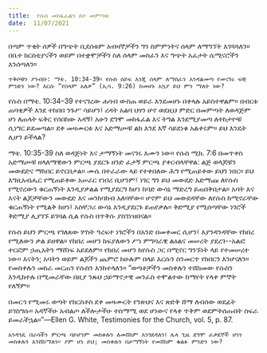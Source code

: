 ```yaml
---
title:  የሱስ መከፋፈልን ይዞ መምጣቱ
date:  11/07/2021
---
```


በጣም ጥቂት ሰዎች በግጭት ቢደሰቱም አብዛኞቻችን ግን ስምምነትና ሰላም ለማግኘት እንጓጓለን። በቤተ ክርስቲያናችን ወይም በተቋሞቻችን ስለ ሰላም መስፈን እና ግጭት አፈታት ሴሚናሮችን እንሰጣለን።

`ጥቅሶቹን ያንብቡ: ማቴ. 10:34-39። የሱስ ሰይፍ እንጂ ሰላም ለማስፈን እንዳልመጣ የመናገሩ ፍቺ ምንድን ነው? እርሱ “የሰላም አለቃ” (ኢሳ. 9:26) ከመሆኑ አኳያ ይህ ምን ማለት ነው?`

የሱስ በማቴ. 10:34–39 የተናገረው ሐሳብ ውስጠ ወይራ እንደመሆኑ በቀላሉ አይስተዋልም። በብርቱ ጠባቂዎች እንደ ተከበበ ንጉሥ ሳይሆን፤ ረዳት አልባ ህፃን ሆኖ ወደዚህ ምድር በመምጣት ለወዳጅም ሆነ ለጠላት ፍቅር የሰበከው አዳኝ፤ አሁን ደግሞ መከፋፈል እና ትግል እንደሚያመጣ ለተከታዮቹ ሲነግር ይደመጣል። ደቀ መዛሙርቱ እና አድማጮቹ ልክ እንደ እኛ ሳይደነቁ አልቀሩም። ይህ እንዴት ሊሆን ይችላል?

ማቴ. 10:35-39 ስለ ወዳጅነት እና ታማኝነት መናገሩ እሙን ነው። የሱስ ሚክ. 7:6 በመጥቀስ አድማጮቹ ዘላለማዊውን ምርጫ ያደርጉ ዘንድ ፈታኝ ምርጫ ያቀርብላቸዋል: ልጅ ወላጆቹን መውደድና ማክበር ይኖርበታል። ሙሴ በተራራው ላይ የተቀበለው ሕግ የሚጠይቀው ይህን ነበር። ይህ እግዚአብሔር የሚጠይቀው አሠራር የነበረ ቢሆንም፤ ነገር ግን ይህ መውደድ አድማጩ ለየሱስ የሚኖረውን ቁርጠኝነት እንዲያቃልል የሚያደርግ ከሆነ ከባድ ውሳኔ ማድረግ ይጠበቅበታል። አባት እና እናት ልጆቻቸውን መውደድ እና መንከባከብ አለባቸው። ሆኖም ይህ መውደዳቸው ለየሱስ ከሚኖራቸው ቁርጠኝነት የሚልቅ ከሆነ፤ አስቸጋሪ ውሳኔ እንዲያደርጉ ይጠየቃሉ። ቅድሚያ የሚሰጣቸው ነገሮች ቅድሚያ ሊያገኙ ይገባል ሲል የሱስ በጥቅሱ ያስገነዝበናል።

የሱስ ይህን ምርጫ የገለጸው ሦስት ዓረፍተ ነገሮችን በአንድ በመቀመር ሲሆን፤ እያንዳንዳቸው የከበረ የሚለውን ቃል ይዘዋል። የከበረ መሆን ከፍያለውን ሥነ ምግባራዊ ልዕልና መሠረት ያደረገ--አልፎ ተርፎም ኃጢአትን ማሸነፍ አይደለም። የከበረ መሆን ከየሱስ ጋር በሚኖር ግንኙነት ላይ የተመሠረተ ነው። እናትን; አባትን ወይም ልጆችን ጨምሮ ከሁሉም በላይ እርሱን ስንመርጥ የከበርን እንሆናለን። የመስቀሉን መከራ መርጠን የሱስን እንከተላለን። “ወጣቶቻችን መስቀሉን ተሸክመው የሱስን እንዲከተሉ በሚመራቸው በዚያ ንጹህ ኃይማኖታዊ መንፈስ ተሞልተው ከማየት የላቀ ምኞት የለኝም።

በመርኅ የሚመሩ ወጣት የክርስቶስ ደቀ መዛሙርት የንጽህና እና ጽድቅ ሸማ ለብሰው ወደፊት ይገስግሱ። አዳኛችሁ አብልጦ ለችሎታችሁ ተስማሚ ወደ ሆነውና የላቀ ጥቅም ወደምትሰጡበት ስፍራ ይመራችኋል።”—Ellen G. White, Testimonies for the Church, vol. 5, p. 87.

`አንዳንዴ በራሳችን ምርጫ ባይሆንም መስቀሉን ለመሸከም እንገደዳለን፤ ሌላ ጊዜ ደግሞ ፈቃደኞች ሆነን መስቀሉን እንሸከማለን። ያም ሆነ ይህ; መስቀሉን በታማኝነት የመሸከም ቁልፉ ምንድን ነው?`